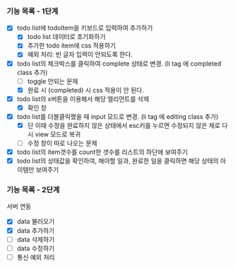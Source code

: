 ### 기능 목록 - 1단계
- [x] todo list에 todoItem을 키보드로 입력하여 추가하기
    - [x] todo list 데이터로 초기화하기
    - [x] 추가한 todo item에 css 적용하기
    - [x] 예외 처리: 빈 글자 입력이 안되도록 한다.
- [x] todo list의 체크박스를 클릭하여 complete 상태로 변경. (li tag 에 completed class 추가)
    - [ ] toggle 안되는 문제
    - [x] 완료 시 (completed) 시 css 적용이 안 된다.
- [x] todo list의 x버튼을 이용해서 해당 엘리먼트를 삭제
    - [x] 확인 창
- [x] todo list를 더블클릭했을 때 input 모드로 변경. (li tag 에 editing class 추가)
    - [x] 단 이때 수정을 완료하지 않은 상태에서 esc키를 누르면 수정되지 않은 채로 다시 view 모드로 복귀
    - [ ] 수정 창이 따로 나오는 문제
- [x] todo list의 item갯수를 count한 갯수를 리스트의 하단에 보여주기
- [x] todo list의 상태값을 확인하여, 해야할 일과, 완료한 일을 클릭하면 해당 상태의 아이템만 보여주기

### 기능 목록 - 2단계
서버 연동
- [x] data 불러오기 
- [x] data 추가하기
- [ ] data 삭제하기 
- [ ] data 수정하기
- [ ] 통신 예외 처리